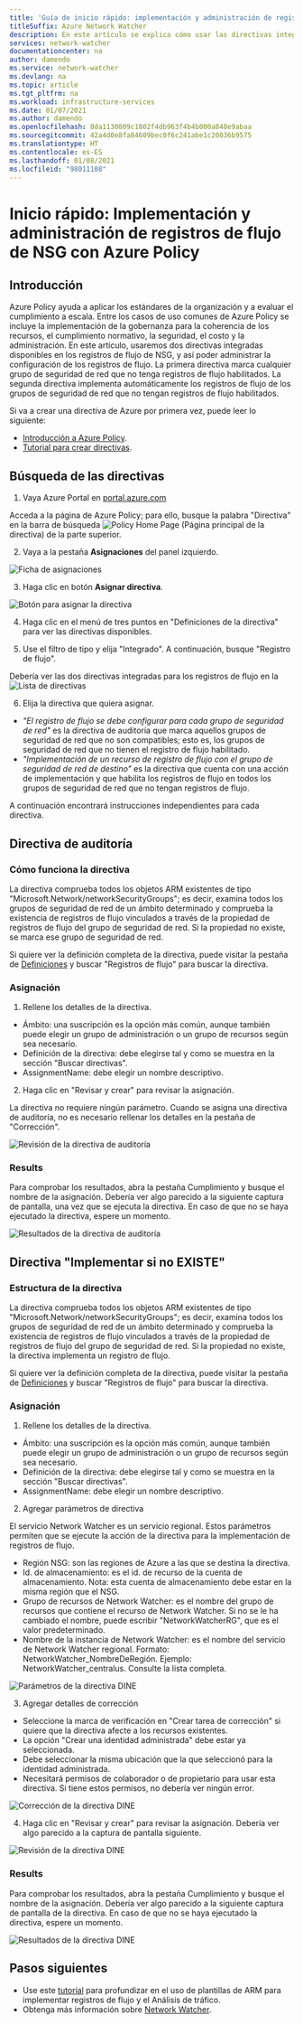 ```yaml
---
title: 'Guía de inicio rápido: implementación y administración de registros de flujo de NSG mediante Azure Policy'
titleSuffix: Azure Network Watcher
description: En este artículo se explica cómo usar las directivas integradas para administrar la implementación de registros de flujo de NSG
services: network-watcher
documentationcenter: na
author: damendo
ms.service: network-watcher
ms.devlang: na
ms.topic: article
ms.tgt_pltfrm: na
ms.workload: infrastructure-services
ms.date: 01/07/2021
ms.author: damendo
ms.openlocfilehash: 8da1130809c1802f4db963f4b4b000a848e9abaa
ms.sourcegitcommit: 42a4d0e8fa84609bec0f6c241abe1c20036b9575
ms.translationtype: HT
ms.contentlocale: es-ES
ms.lasthandoff: 01/08/2021
ms.locfileid: "98011108"
---
```

# <a name="quickstart-deploy-and-manage-nsg-flow-logs-using-azure-policy"></a>Inicio rápido: Implementación y administración de registros de flujo de NSG con Azure Policy 

## <a name="overview"></a>Introducción
Azure Policy ayuda a aplicar los estándares de la organización y a evaluar el cumplimiento a escala. Entre los casos de uso comunes de Azure Policy se incluye la implementación de la gobernanza para la coherencia de los recursos, el cumplimiento normativo, la seguridad, el costo y la administración. En este artículo, usaremos dos directivas integradas disponibles en los registros de flujo de NSG, y así poder administrar la configuración de los registros de flujo. La primera directiva marca cualquier grupo de seguridad de red que no tenga registros de flujo habilitados. La segunda directiva implementa automáticamente los registros de flujo de los grupos de seguridad de red que no tengan registros de flujo habilitados. 

Si va a crear una directiva de Azure por primera vez, puede leer lo siguiente: 
- [Introducción a Azure Policy](../governance/policy/overview.md). 
- [Tutorial para crear directivas](../governance/policy/assign-policy-portal.md#create-a-policy-assignment).


## <a name="locate-the-policies"></a>Búsqueda de las directivas
1. Vaya Azure Portal en [portal.azure.com](https://portal.azure.com) 

Acceda a la página de Azure Policy; para ello, busque la palabra "Directiva" en la barra de búsqueda ![Policy Home Page](./media/network-watcher-builtin-policy/1_policy-search.png) (Página principal de la directiva) de la parte superior.

2. Vaya a la pestaña **Asignaciones** del panel izquierdo.

![Ficha de asignaciones](./media/network-watcher-builtin-policy/2_assignments-tab.png)

3. Haga clic en botón **Asignar directiva**. 

![Botón para asignar la directiva](./media/network-watcher-builtin-policy/3_assign-policy-button.png)

4. Haga clic en el menú de tres puntos en "Definiciones de la directiva" para ver las directivas disponibles.

5. Use el filtro de tipo y elija "Integrado". A continuación, busque "Registro de flujo".

Debería ver las dos directivas integradas para los registros de flujo en la ![Lista de directivas](./media/network-watcher-builtin-policy/4_filter-for-flow-log-policies.png)

6. Elija la directiva que quiera asignar.

- *"El registro de flujo se debe configurar para cada grupo de seguridad de red"* es la directiva de auditoría que marca aquellos grupos de seguridad de red que no son compatibles; esto es, los grupos de seguridad de red que no tienen el registro de flujo habilitado.
- *"Implementación de un recurso de registro de flujo con el grupo de seguridad de red de destino"* es la directiva que cuenta con una acción de implementación y que habilita los registros de flujo en todos los grupos de seguridad de red que no tengan registros de flujo.

A continuación encontrará instrucciones independientes para cada directiva.  

## <a name="audit-policy"></a>Directiva de auditoría 

### <a name="how-the-policy-works"></a>Cómo funciona la directiva

La directiva comprueba todos los objetos ARM existentes de tipo "Microsoft.Network/networkSecurityGroups"; es decir, examina todos los grupos de seguridad de red de un ámbito determinado y comprueba la existencia de registros de flujo vinculados a través de la propiedad de registros de flujo del grupo de seguridad de red. Si la propiedad no existe, se marca ese grupo de seguridad de red.

Si quiere ver la definición completa de la directiva, puede visitar la pestaña de [Definiciones](https://ms.portal.azure.com/#blade/Microsoft_Azure_Policy/PolicyMenuBlade/Definitions) y buscar "Registros de flujo" para buscar la directiva.

### <a name="assignment"></a>Asignación

1. Rellene los detalles de la directiva.

- Ámbito: una suscripción es la opción más común, aunque también puede elegir un grupo de administración o un grupo de recursos según sea necesario.  
- Definición de la directiva: debe elegirse tal y como se muestra en la sección "Buscar directivas".
- AssignmentName: debe elegir un nombre descriptivo. 

2. Haga clic en "Revisar y crear" para revisar la asignación.

La directiva no requiere ningún parámetro. Cuando se asigna una directiva de auditoría, no es necesario rellenar los detalles en la pestaña de "Corrección".  

![Revisión de la directiva de auditoría](./media/network-watcher-builtin-policy/5_1_audit-policy-review.png)

### <a name="results"></a>Results

Para comprobar los resultados, abra la pestaña Cumplimiento y busque el nombre de la asignación.
Debería ver algo parecido a la siguiente captura de pantalla, una vez que se ejecuta la directiva. En caso de que no se haya ejecutado la directiva, espere un momento. 

![Resultados de la directiva de auditoría](./media/network-watcher-builtin-policy/7_1_audit-policy-results.png)

## <a name="deploy-if-not-exists-policy"></a>Directiva "Implementar si no EXISTE" 

### <a name="policy-structure"></a>Estructura de la directiva

La directiva comprueba todos los objetos ARM existentes de tipo "Microsoft.Network/networkSecurityGroups"; es decir, examina todos los grupos de seguridad de red de un ámbito determinado y comprueba la existencia de registros de flujo vinculados a través de la propiedad de registros de flujo del grupo de seguridad de red. Si la propiedad no existe, la directiva implementa un registro de flujo. 

Si quiere ver la definición completa de la directiva, puede visitar la pestaña de [Definiciones](https://ms.portal.azure.com/#blade/Microsoft_Azure_Policy/PolicyMenuBlade/Definitions) y buscar "Registros de flujo" para buscar la directiva. 

### <a name="assignment"></a>Asignación

1. Rellene los detalles de la directiva.

- Ámbito: una suscripción es la opción más común, aunque también puede elegir un grupo de administración o un grupo de recursos según sea necesario.  
- Definición de la directiva: debe elegirse tal y como se muestra en la sección "Buscar directivas".
- AssignmentName: debe elegir un nombre descriptivo. 

2. Agregar parámetros de directiva 

El servicio Network Watcher es un servicio regional. Estos parámetros permiten que se ejecute la acción de la directiva para la implementación de registros de flujo. 
- Región NSG: son las regiones de Azure a las que se destina la directiva.
- Id. de almacenamiento: es el id. de recurso de la cuenta de almacenamiento. Nota: esta cuenta de almacenamiento debe estar en la misma región que el NSG. 
- Grupo de recursos de Network Watcher: es el nombre del grupo de recursos que contiene el recurso de Network Watcher. Si no se le ha cambiado el nombre, puede escribir "NetworkWatcherRG", que es el valor predeterminado.
- Nombre de la instancia de Network Watcher: es el nombre del servicio de Network Watcher regional. Formato: NetworkWatcher_NombreDeRegión. Ejemplo: NetworkWatcher_centralus. Consulte la lista completa.

![Parámetros de la directiva DINE](./media/network-watcher-builtin-policy/5_2_1_dine-policy-details-alt.png)

3. Agregar detalles de corrección

- Seleccione la marca de verificación en "Crear tarea de corrección" si quiere que la directiva afecte a los recursos existentes. 
- La opción "Crear una identidad administrada" debe estar ya seleccionada.
- Debe seleccionar la misma ubicación que la que seleccionó para la identidad administrada. 
- Necesitará permisos de colaborador o de propietario para usar esta directiva. Si tiene estos permisos, no debería ver ningún error.

![Corrección de la directiva DINE](./media/network-watcher-builtin-policy/5_2_2_dine-remediation.png) 

4. Haga clic en "Revisar y crear" para revisar la asignación. Debería ver algo parecido a la captura de pantalla siguiente.

![Revisión de la directiva DINE](./media/network-watcher-builtin-policy/5_2_3_dine-review.png) 


### <a name="results"></a>Results

Para comprobar los resultados, abra la pestaña Cumplimiento y busque el nombre de la asignación.
Debería ver algo parecido a la siguiente captura de pantalla de la directiva. En caso de que no se haya ejecutado la directiva, espere un momento.

![Resultados de la directiva DINE](./media/network-watcher-builtin-policy/7_2_dine-policy-results.png)  


## <a name="next-steps"></a>Pasos siguientes 

-   Use este [tutorial](./quickstart-configure-network-security-group-flow-logs-from-arm-template.md) para profundizar en el uso de plantillas de ARM para implementar registros de flujo y el Análisis de tráfico.
-   Obtenga más información sobre [Network Watcher](./index.yml).